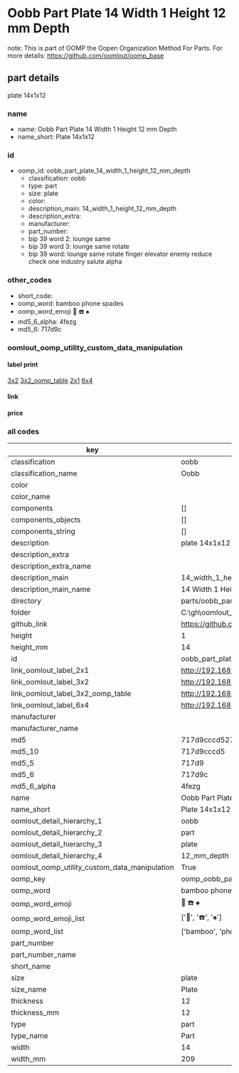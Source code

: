 # Oobb Part Plate 14 Width 1 Height 12 mm Depth  

note: This is part of OOMP the Oopen Organization Method For Parts. For more details: https://github.com/oomlout/oomp_base

##  part details
  



plate 14x1x12



### name
* name: Oobb Part Plate 14 Width 1 Height 12 mm Depth
* name_short: Plate 14x1x12 
### id
* oomp_id: oobb_part_plate_14_width_1_height_12_mm_depth
  * classification: oobb
  * type: part
  * size: plate
  * color: 
  * description_main: 14_width_1_height_12_mm_depth
  * description_extra: 
  * manufacturer: 
  * part_number: 
  * bip 39 word 2: lounge same
  * bip 39 word 3: lounge same rotate
  * bip 39 word: lounge same rotate finger elevator enemy reduce check one industry salute alpha

### other_codes
* short_code: 
* oomp_word: bamboo phone spades
* oomp_word_emoji :bamboo: :phone: :spades:
* md5_6_alpha: 4fezg
* md5_6: 717d9c






### oomlout_oomp_utility_custom_data_manipulation
#### label print
[3x2](http://192.168.1.245:1112/?label=oomp%204fezg)
[3x2_oomp_table](http://192.168.1.108:1112/?label=oomp%204fezg)
[2x1](http://192.168.1.242:1112/?label=oomp%204fezg)
[6x4](http://192.168.1.55:1112/?label=oomp%204fezg)    

#### link

                              

#### price







### all codes 
| key | value |  
| --- | --- |  
| classification | oobb |  
| classification_name | Oobb |  
| color |  |  
| color_name |  |  
| components | [] |  
| components_objects | [] |  
| components_string | [] |  
| description | plate 14x1x12 |  
| description_extra |  |  
| description_extra_name |  |  
| description_main | 14_width_1_height_12_mm_depth |  
| description_main_name | 14 Width 1 Height 12 mm Depth |  
| directory | parts/oobb_part_plate_14_width_1_height_12_mm_depth |  
| folder | C:\gh\oomlout_oobb_version_4_generated_parts\things\oobb_part_plate_14_width_1_height_12_mm_depth |  
| github_link | https://github.com/oomlout/oomlout_oomp_part_src/tree/main/parts/oobb_part_plate_14_width_1_height_12_mm_depth |  
| height | 1 |  
| height_mm | 14 |  
| id | oobb_part_plate_14_width_1_height_12_mm_depth |  
| link_oomlout_label_2x1 | http://192.168.1.242:1112/?label=oomp%204fezg |  
| link_oomlout_label_3x2 | http://192.168.1.245:1112/?label=oomp%204fezg |  
| link_oomlout_label_3x2_oomp_table | http://192.168.1.108:1112/?label=oomp%204fezg |  
| link_oomlout_label_6x4 | http://192.168.1.55:1112/?label=oomp%204fezg |  
| manufacturer |  |  
| manufacturer_name |  |  
| md5 | 717d9cccd527168127a3f56f786fbc22 |  
| md5_10 | 717d9cccd5 |  
| md5_5 | 717d9 |  
| md5_6 | 717d9c |  
| md5_6_alpha | 4fezg |  
| name | Oobb Part Plate 14 Width 1 Height 12 mm Depth |  
| name_short | Plate 14x1x12  |  
| oomlout_detail_hierarchy_1 | oobb |  
| oomlout_detail_hierarchy_2 | part |  
| oomlout_detail_hierarchy_3 | plate |  
| oomlout_detail_hierarchy_4 | 12_mm_depth |  
| oomlout_oomp_utility_custom_data_manipulation | True |  
| oomp_key | oomp_oobb_part_plate_14_width_1_height_12_mm_depth |  
| oomp_word | bamboo phone spades |  
| oomp_word_emoji | :bamboo: :phone: :spades: |  
| oomp_word_emoji_list | [':bamboo:', ':phone:', ':spades:'] |  
| oomp_word_list | ['bamboo', 'phone', 'spades'] |  
| part_number |  |  
| part_number_name |  |  
| short_name |  |  
| size | plate |  
| size_name | Plate |  
| thickness | 12 |  
| thickness_mm | 12 |  
| type | part |  
| type_name | Part |  
| width | 14 |  
| width_mm | 209 |  
